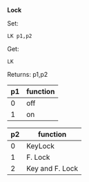 __Lock__

Set:

	LK p1,p2

Get:

	LK

Returns: p1,p2

|p1|function|
|---|---|
|0|off
|1|on

|p2|function|
|---|---|
|0|KeyLock
|1|F. Lock
|2|Key and F. Lock

